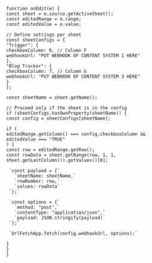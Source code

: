 `function onEdit(e) {`  
 `const sheet = e.source.getActiveSheet();`  
 `const editedRange = e.range;`  
 `const editedValue = e.value;`

 `// Define settings per sheet`  
 `const sheetConfigs = {`  
   `"Trigger": {`  
     `checkboxColumn: 6, // Column F`  
     `webhookUrl: "PUT WEBHOOK OF CONTENT SYSTEM 1 HERE"`  
   `},`  
   `"Blog Tracker": {`  
     `checkboxColumn: 7, // Column G`  
     `webhookUrl: "PUT WEBHOOK OF CONTENT SYSTEM 3 HERE"`  
   `}`  
 `};`

 `const sheetName = sheet.getName();`

 `// Proceed only if the sheet is in the config`  
 `if (sheetConfigs.hasOwnProperty(sheetName)) {`  
   `const config = sheetConfigs[sheetName];`

   `if (`  
     `editedRange.getColumn() === config.checkboxColumn &&`  
     `editedValue === "TRUE"`  
   `) {`  
     `const row = editedRange.getRow();`  
     `const rowData = sheet.getRange(row, 1, 1, sheet.getLastColumn()).getValues()[0];`

     `const payload = {`  
       `sheetName: sheetName,`  
       `rowNumber: row,`  
       `values: rowData`  
     `};`

     `const options = {`  
       `method: "post",`  
       `contentType: "application/json",`  
       `payload: JSON.stringify(payload)`  
     `};`

     `UrlFetchApp.fetch(config.webhookUrl, options);`  
   `}`  
 `}`  
`}`
